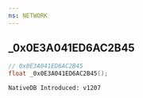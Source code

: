```yaml
---
ns: NETWORK
---
```

## _0x0E3A041ED6AC2B45

```c
// 0x0E3A041ED6AC2B45
float _0x0E3A041ED6AC2B45();
```

```
NativeDB Introduced: v1207
```


